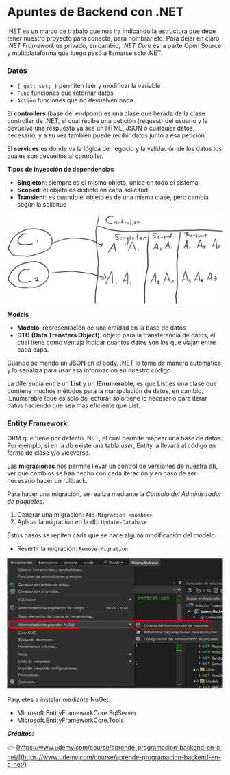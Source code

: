 # Apuntes de Backend con .NET

.NET es un marco de trabajo que nos ira indicando la estructura que debe tener nuestro proyecto para conecta, para nombrar etc. Para dejar en claro, _.NET Framework_ es privado, en cambio, _.NET Core_ es la parte Open Source y multiplataforma que luego pasó a llamarse solo .NET.

### Datos

- `{ get; set; }` permiten leer y modificar la variable
- `Func` funciones que retornar datos
- `Action` funciones que no devuelven nada

El **controllers** (base del endpoint) es una clase que herada de la clase controller de .NET, el cual recibe una petición (request) del usuario y le devuelve una respuesta ya sea un HTML, JSON o cualquier datos necesario, y a su vez también puede recibir datos junto a esa petición.

El **services** es donde va la lógica de negocio y la validación de los datos los cuales son devueltos al controller.

**Tipos de inyección de dependencias**

- **Singleton**: siempre es el mismo objeto, único en todo el sistema
- **Scoped**: el objeto es distinto en cada solicitud
- **Transient**: es cuando el objeto es de una misma clase, pero cambia según la solicitud

![Tipos de inyección](public/image.png)

**Models**

- **Modelo**: representación de una entidad en la base de datos
- **DTO (Data Transfers Object)**: objeto para la transferencia de datos, el cual tiene como ventaja indicar cuantos datos son los que viajan entre cada capa.

Cuando se mando un JSON en el body, .NET lo toma de manera automática y lo serializa para usar esa informacion en nuestro código.

La diferencia entre un **List** y un **IEnumerable**, es que List es una clase que contiene muchos métodos para la manipulación de datos, en cambio, IEnumerable (que es solo de lectura) solo tiene lo necesario para iterar datos haciendo que sea más eficiente que List.

### Entity Framework

ORM que tiene por defecto .NET, el cual permite mapear una base de datos. Por ejemplo, si en la db existe una tabla _user_, Entity la llevará al código en forma de clase y/o viceversa.

Las **migraciones** nos permite llevar un control de versiones de nuestra db, ver que cambios se han hecho con cada iteración y en caso de ser necesario hacer un rollback.

Para hacer una migración, se realiza mediante la _Consola del Administrador de paquetes_.

1. Generar una migración: `Add-Migration <nombre>`
2. Aplicar la migración en la db: `Update-Database`

Estos pasos se repiten cada que se hace alguna modificación del modelo.

- Revertir la migración: `Remove-Migration`

![Consola del Administrador de paquetes](public/image2.png)

Paquetes a instalar mediante NuGet:

- Microsoft.EntityFrameworkCore.SqlServer
- Microsoft.EntityFrameworkCore.Tools

_**Créditos:**_

👉 [https://www.udemy.com/course/aprende-programacion-backend-en-c-net/](https://www.udemy.com/course/aprende-programacion-backend-en-c-net/)
